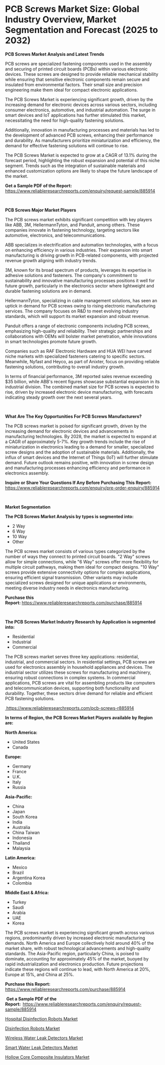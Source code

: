 <p><h1>PCB Screws Market Size: Global Industry Overview, Market Segmentation and Forecast (2025 to 2032)</h1></p><p><strong>PCB Screws Market Analysis and Latest Trends</strong></p>
<p><p>PCB screws are specialized fastening components used in the assembly and securing of printed circuit boards (PCBs) within various electronic devices. These screws are designed to provide reliable mechanical stability while ensuring that sensitive electronic components remain secure and insulated from environmental factors. Their small size and precision engineering make them ideal for compact electronic applications.</p><p>The PCB Screws Market is experiencing significant growth, driven by the increasing demand for electronic devices across various sectors, including consumer electronics, automotive, and industrial automation. The surge in smart devices and IoT applications has further stimulated this market, necessitating the need for high-quality fastening solutions. </p><p>Additionally, innovation in manufacturing processes and materials has led to the development of advanced PCB screws, enhancing their performance and durability. As manufacturers prioritize miniaturization and efficiency, the demand for effective fastening solutions will continue to rise.</p><p>The PCB Screws Market is expected to grow at a CAGR of 13.1% during the forecast period, highlighting the robust expansion and potential of this niche segment. Trends such as the integration of sustainable materials and enhanced customization options are likely to shape the future landscape of the market.</p></p>
<p><strong>Get a Sample PDF of the Report:&nbsp;</strong> <a href="https://www.reliableresearchreports.com/enquiry/request-sample/885914?utm_campaign=83&utm_medium=2&utm_source=Github&utm_content=ia&utm_term=20022025&utm_id=pcb-screws">https://www.reliableresearchreports.com/enquiry/request-sample/885914</a></p>
<p>&nbsp;</p>
<p><strong>PCB Screws Major Market Players</strong></p>
<p><p>The PCB screws market exhibits significant competition with key players like ABB, 3M, HellermannTyton, and Panduit, among others. These companies innovate in fastening technology, targeting sectors like automotive, electronics, and telecommunications.</p><p>ABB specializes in electrification and automation technologies, with a focus on enhancing efficiency in various industries. Their expansion into smart manufacturing is driving growth in PCB-related components, with projected revenue growth aligning with industry trends.</p><p>3M, known for its broad spectrum of products, leverages its expertise in adhesive solutions and fasteners. The company's commitment to sustainability and innovative manufacturing processes positions it well for future growth, particularly in the electronics sector where lightweight and durable fastening solutions are in demand.</p><p>HellermannTyton, specializing in cable management solutions, has seen an uptick in demand for PCB screws owing to rising electronic manufacturing services. The company focuses on R&D to meet evolving industry standards, which will support its market expansion and robust revenue.</p><p>Panduit offers a range of electronic components including PCB screws, emphasizing high-quality and reliability. Their strategic partnerships and collaborations with OEMs will bolster market penetration, while innovations in smart technologies promote future growth.</p><p>Companies such as RAF Electronic Hardware and HUA WEI have carved niche markets with specialized fasteners catering to specific sectors. Meanwhile, Nyfast and Heyco, as part of Anixter, focus on providing reliable fastening solutions, contributing to overall industry growth.</p><p>In terms of financial performance, 3M reported sales revenue exceeding $35 billion, while ABB's recent figures showcase substantial expansion in its industrial division. The combined market size for PCB screws is expected to rise, driven by increased electronic device manufacturing, with forecasts indicating steady growth over the next several years.</p></p>
<p>&nbsp;</p>
<p><strong>What Are The Key Opportunities For PCB Screws Manufacturers?</strong></p>
<p><p>The PCB screws market is poised for significant growth, driven by the increasing demand for electronic devices and advancements in manufacturing technologies. By 2028, the market is expected to expand at a CAGR of approximately 5-7%. Key growth trends include the rise of miniaturization in electronics leading to a demand for smaller, specialized screw designs and the adoption of sustainable materials. Additionally, the influx of smart devices and the Internet of Things (IoT) will further stimulate demand. Future outlook remains positive, with innovation in screw design and manufacturing processes enhancing efficiency and performance in electronics assembly.</p></p>
<p><strong>Inquire or Share Your Questions If Any Before Purchasing This Report:</strong> <a href="https://www.reliableresearchreports.com/enquiry/pre-order-enquiry/885914?utm_campaign=83&utm_medium=2&utm_source=Github&utm_content=ia&utm_term=20022025&utm_id=pcb-screws">https://www.reliableresearchreports.com/enquiry/pre-order-enquiry/885914</a></p>
<p>&nbsp;</p>
<p><strong>Market Segmentation</strong></p>
<p><strong>The PCB Screws Market Analysis by types is segmented into:</strong></p>
<p><ul><li>2 Way</li><li>6 Way</li><li>10 Way</li><li>Other</li></ul></p>
<p><p>The PCB screws market consists of various types categorized by the number of ways they connect to printed circuit boards. "2 Way" screws allow for simple connections, while "6 Way" screws offer more flexibility for multiple circuit pathways, making them ideal for compact designs. "10 Way" screws provide extensive connectivity options for complex applications, ensuring efficient signal transmission. Other variants may include specialized screws designed for unique applications or environments, meeting diverse industry needs in electronics manufacturing.</p></p>
<p><strong>Purchase this Report:&nbsp;</strong><a href="https://www.reliableresearchreports.com/purchase/885914?utm_campaign=83&utm_medium=2&utm_source=Github&utm_content=ia&utm_term=20022025&utm_id=pcb-screws">https://www.reliableresearchreports.com/purchase/885914</a></p>
<p>&nbsp;</p>
<p><strong>The PCB Screws Market Industry Research by Application is segmented into:</strong></p>
<p><ul><li>Residential</li><li>Industrial</li><li>Commercial</li></ul></p>
<p><p>The PCB screws market serves three key applications: residential, industrial, and commercial sectors. In residential settings, PCB screws are used for electronics assembly in household appliances and devices. The industrial sector utilizes these screws for manufacturing and machinery, ensuring robust connections in complex systems. In commercial applications, PCB screws are vital for assembling products like computers and telecommunication devices, supporting both functionality and durability. Together, these sectors drive demand for reliable and efficient PCB fastening solutions.</p></p>
<p><a href="https://www.reliableresearchreports.com/pcb-screws-r885914?utm_campaign=83&utm_medium=2&utm_source=Github&utm_content=ia&utm_term=20022025&utm_id=pcb-screws">&nbsp;https://www.reliableresearchreports.com/pcb-screws-r885914</a></p>
<p><strong>In terms of Region, the PCB Screws Market Players available by Region are:</strong></p>
<p>
    <p> <strong> North America: </strong>
        <ul>
            <li>United States</li>
            <li>Canada</li>
        </ul>
        </p> 
    <p> <strong> Europe: </strong>
        <ul>
            <li>Germany</li>
            <li>France</li>
            <li>U.K.</li>
            <li>Italy</li>
            <li>Russia</li>
        </ul>
        </p> 
    <p> <strong> Asia-Pacific: </strong>
        <ul>
            <li>China</li>
            <li>Japan</li>
            <li>South Korea</li>
            <li>India</li>
            <li>Australia</li>
            <li>China Taiwan</li>
            <li>Indonesia</li>
            <li>Thailand</li>
            <li>Malaysia</li>
        </ul>
        </p> 
    <p> <strong> Latin America: </strong>
        <ul>
            <li>Mexico</li>
            <li>Brazil</li>
            <li>Argentina Korea</li>
            <li>Colombia</li>
        </ul>
        </p> 
    <p> <strong> Middle East & Africa: </strong>
        <ul>
            <li>Turkey</li>
            <li>Saudi</li>
            <li>Arabia</li>
            <li>UAE</li>
            <li>Korea</li>
        </ul>
    </p>
    </p>
<p><p>The PCB screws market is experiencing significant growth across various regions, predominantly driven by increased electronic manufacturing demands. North America and Europe collectively hold around 40% of the market share, with robust technological advancements and high-quality standards. The Asia-Pacific region, particularly China, is poised to dominate, accounting for approximately 45% of the market, buoyed by rapid industrialization and electronics production. Future projections indicate these regions will continue to lead, with North America at 20%, Europe at 15%, and China at 25%.</p></p>
<p><strong>Purchase this Report: </strong><a href="https://www.reliableresearchreports.com/purchase/885914?utm_campaign=83&utm_medium=2&utm_source=Github&utm_content=ia&utm_term=20022025&utm_id=pcb-screws">https://www.reliableresearchreports.com/purchase/885914</a></p>
<p>&nbsp;<strong>Get a Sample PDF of the Report:&nbsp;&nbsp;</strong><a href="https://www.reliableresearchreports.com/enquiry/request-sample/885914?utm_campaign=83&utm_medium=2&utm_source=Github&utm_content=ia&utm_term=20022025&utm_id=pcb-screws">https://www.reliableresearchreports.com/enquiry/request-sample/885914</a></p>
<p><strong></strong></p>
<p><p><a href="https://github.com/gyenesephacy/Market-Research-Report-List-1/blob/main/hospital-disinfection-robots-market.md?utm_campaign=83&utm_medium=2&utm_source=Github&utm_content=ia&utm_term=20022025&utm_id=pcb-screws">Hospital Disinfection Robots Market</a></p><p><a href="https://github.com/tsininazzy/Market-Research-Report-List-1/blob/main/disinfection-robots-market.md?utm_campaign=83&utm_medium=2&utm_source=Github&utm_content=ia&utm_term=20022025&utm_id=pcb-screws">Disinfection Robots Market</a></p><p><a href="https://github.com/wakerizaak8g/Market-Research-Report-List-1/blob/main/wireless-water-leak-detectors-market.md?utm_campaign=83&utm_medium=2&utm_source=Github&utm_content=ia&utm_term=20022025&utm_id=pcb-screws">Wireless Water Leak Detectors Market</a></p><p><a href="https://github.com/tanckfelli84/Market-Research-Report-List-1/blob/main/smart-water-leak-detectors-market.md?utm_campaign=83&utm_medium=2&utm_source=Github&utm_content=ia&utm_term=20022025&utm_id=pcb-screws">Smart Water Leak Detectors Market</a></p><p><a href="https://github.com/kaddahblejc/Market-Research-Report-List-1/blob/main/hollow-core-composite-insulators-market.md?utm_campaign=83&utm_medium=2&utm_source=Github&utm_content=ia&utm_term=20022025&utm_id=pcb-screws">Hollow Core Composite Insulators Market</a></p></p>
